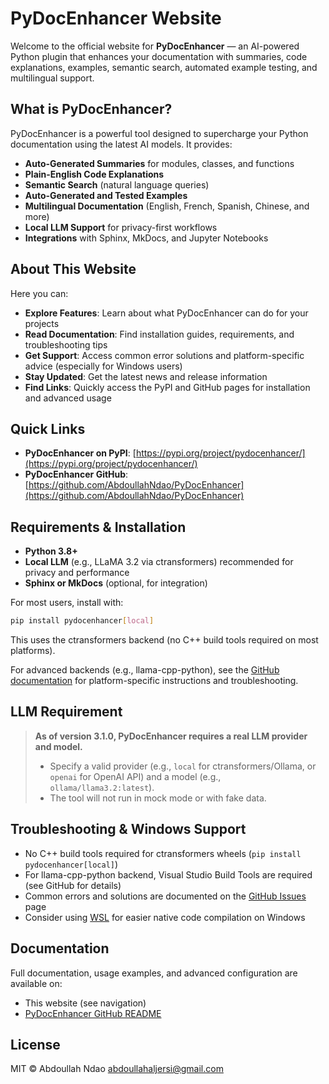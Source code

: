 # PyDocEnhancer Website

Welcome to the official website for **PyDocEnhancer** — an AI-powered Python plugin that enhances your documentation with summaries, code explanations, examples, semantic search, automated example testing, and multilingual support.

## What is PyDocEnhancer?
PyDocEnhancer is a powerful tool designed to supercharge your Python documentation using the latest AI models. It provides:
- **Auto-Generated Summaries** for modules, classes, and functions
- **Plain-English Code Explanations**
- **Semantic Search** (natural language queries)
- **Auto-Generated and Tested Examples**
- **Multilingual Documentation** (English, French, Spanish, Chinese, and more)
- **Local LLM Support** for privacy-first workflows
- **Integrations** with Sphinx, MkDocs, and Jupyter Notebooks

## About This Website
Here you can:
- **Explore Features**: Learn about what PyDocEnhancer can do for your projects
- **Read Documentation**: Find installation guides, requirements, and troubleshooting tips
- **Get Support**: Access common error solutions and platform-specific advice (especially for Windows users)
- **Stay Updated**: Get the latest news and release information
- **Find Links**: Quickly access the PyPI and GitHub pages for installation and advanced usage

## Quick Links
- **PyDocEnhancer on PyPI**: [https://pypi.org/project/pydocenhancer/](https://pypi.org/project/pydocenhancer/)
- **PyDocEnhancer GitHub**: [https://github.com/AbdoullahNdao/PyDocEnhancer](https://github.com/AbdoullahNdao/PyDocEnhancer)

## Requirements & Installation
- **Python 3.8+**
- **Local LLM** (e.g., LLaMA 3.2 via ctransformers) recommended for privacy and performance
- **Sphinx or MkDocs** (optional, for integration)

For most users, install with:
```bash
pip install pydocenhancer[local]
```
This uses the ctransformers backend (no C++ build tools required on most platforms).

For advanced backends (e.g., llama-cpp-python), see the [GitHub documentation](https://github.com/AbdoullahNdao/PyDocEnhancer#readme) for platform-specific instructions and troubleshooting.

## LLM Requirement
> **As of version 3.1.0, PyDocEnhancer requires a real LLM provider and model.**
> - Specify a valid provider (e.g., `local` for ctransformers/Ollama, or `openai` for OpenAI API) and a model (e.g., `ollama/llama3.2:latest`).
> - The tool will not run in mock mode or with fake data.

## Troubleshooting & Windows Support
- No C++ build tools required for ctransformers wheels (`pip install pydocenhancer[local]`)
- For llama-cpp-python backend, Visual Studio Build Tools are required (see GitHub for details)
- Common errors and solutions are documented on the [GitHub Issues](https://github.com/AbdoullahNdao/PyDocEnhancer/issues) page
- Consider using [WSL](https://learn.microsoft.com/en-us/windows/wsl/) for easier native code compilation on Windows

## Documentation
Full documentation, usage examples, and advanced configuration are available on:
- This website (see navigation)
- [PyDocEnhancer GitHub README](https://github.com/AbdoullahNdao/PyDocEnhancer#readme)

## License
MIT © Abdoullah Ndao <abdoullahaljersi@gmail.com>
